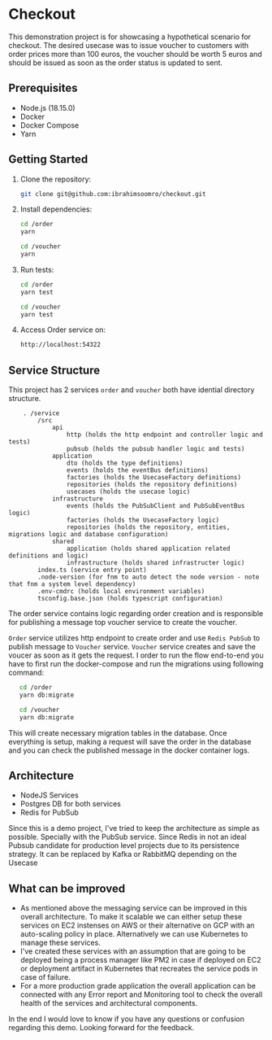 # Checkout

This demonstration project is for showcasing a hypothetical scenario for checkout. The desired usecase was to issue
voucher to customers with order prices more than 100 euros, the voucher should be worth 5 euros and should be issued as
soon as the order status is updated to sent.

## Prerequisites

- Node.js (18.15.0)
- Docker
- Docker Compose
- Yarn

## Getting Started

1. Clone the repository:

   ```bash
   git clone git@github.com:ibrahimsoomro/checkout.git
   ```

2. Install dependencies:

   ```bash
   cd /order
   yarn

   cd /voucher
   yarn
   ```

3. Run tests:

   ```bash
   cd /order
   yarn test

   cd /voucher
   yarn test
   ```

4. Access Order service on:

   ```bash
   http://localhost:54322
   ```

## Service Structure

This project has 2 services `order` and `voucher` both have idential directory structure.

```
    . /service
        /src
            api
                http (holds the http endpoint and controller logic and tests)
                pubsub (holds the pubsub handler logic and tests)
            application
                dto (holds the type definitions)
                events (holds the eventBus definitions)
                factories (holds the UsecaseFactory definitions)
                repositories (holds the repository definitions)
                usecases (holds the usecase logic)
            infrastructure
                events (holds the PubSubClient and PubSubEventBus logic)
                factories (holds the UsecaseFactory logic)
                repositories (holds the repository, entities, migrations logic and database configuration)
            shared
                application (holds shared application related definitions and logic)
                infrastructure (holds shared infrastructer logic)
        index.ts (service entry point)
        .node-version (for fnm to auto detect the node version - note that fnm a system level dependency)
        .env-cmdrc (holds local environment variables)
        tsconfig.base.json (holds typescript configuration)
```

The order service contains logic regarding order creation and is responsible for publishing a message top voucher
service to create the voucher.

`Order` service utilizes http endpoint to create order and use `Redis PubSub` to publish message to `Voucher` service.
`Voucher` service creates and save the voucer as soon as it gets the request. I order to run the flow end-to-end you
have to first run the docker-compose and run the migrations using following command:

```bash
   cd /order
   yarn db:migrate

   cd /voucher
   yarn db:migrate
```

This will create necessary migration tables in the database. Once everything is setup, making a request will save the order in the database and you can check the published message in the docker container logs.

## Architecture

- NodeJS Services
- Postgres DB for both services
- Redis for PubSub

Since this is a demo project, I've tried to keep the architecture as simple as possible. Specially with the PubSub service. Since Redis in not an ideal Pubsub candidate for production level projects due to its persistence strategy. It can be replaced by Kafka or RabbitMQ depending on the Usecase

## What can be improved

- As mentioned above the messaging service can be improved in this overall architecture. To make it scalable we can either setup these services on EC2 instenses on AWS or their alternative on GCP with an auto-scaling policy in place. Alternatively we can use Kubernetes to manage these services.
- I've created these services with an assumption that are going to be deployed being a process manager like PM2 in case if deployed on EC2 or deployment artifact in Kubernetes that recreates the service pods in case of failure. 
- For a more production grade application the overall application can be connected with any Error report and Monitoring tool to check the overall health of the services and architectural components.

In the end I would love to know if you have any questions or confusion regarding this demo. Looking forward for the feedback. 